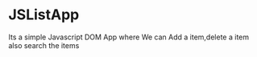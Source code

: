 # JSListApp

Its a simple Javascript DOM App where We can Add a item,delete a item also search the items
